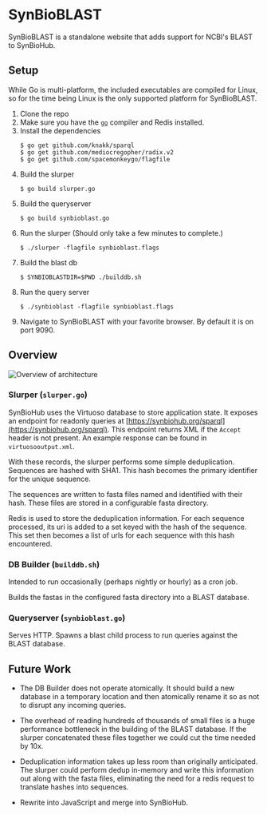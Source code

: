 # SynBioBLAST

SynBioBLAST is a standalone website that adds support for NCBI's BLAST to SynBioHub.

## Setup

While Go is multi-platform, the included executables are compiled for Linux, so for the 
time being Linux is the only supported platform for SynBioBLAST.

1. Clone the repo
2. Make sure you have the [`go`](https://golang.org) compiler and Redis installed.
3. Install the dependencies
   ```
   $ go get github.com/knakk/sparql
   $ go get github.com/mediocregopher/radix.v2
   $ go get github.com/spacemonkeygo/flagfile
   ```
4. Build the slurper
   ```
   $ go build slurper.go
   ```
5. Build the queryserver
   ```
   $ go build synbioblast.go
   ```
7. Run the slurper (Should only take a few minutes to complete.)
    ```
    $ ./slurper -flagfile synbioblast.flags
    ```
8. Build the blast db
    ```
    $ SYNBIOBLASTDIR=$PWD ./builddb.sh
    ```
9. Run the query server
    ```
    $ ./synbioblast -flagfile synbioblast.flags
    ```
10. Navigate to SynBioBLAST with your favorite browser. By default it is on port 9090.

## Overview

![](https://github.com/schnauzer/synbioblast/raw/master/actualarchitecture.png "Overview of architecture")

### Slurper (`slurper.go`)

SynBioHub uses the Virtuoso database to store application state. It exposes an
endpoint for readonly queries at [https://synbiohub.org/sparql](https://synbiohub.org/sparql). This endpoint returns XML if the `Accept` header
is not present. An example response can be found in `virtuosooutput.xml`.

With these records, the slurper performs some simple deduplication. Sequences are hashed with SHA1. This hash becomes the primary identifier for the unique sequence.

The sequences are written to fasta files named and identified with their hash. These files are stored in a configurable fasta directory.

Redis is used to store the deduplication information. For each sequence processed,
its uri is added to a set keyed with the hash of the sequence. This set then 
becomes a list of urls for each sequence with this hash encountered.

### DB Builder (`builddb.sh`)

Intended to run occasionally (perhaps nightly or hourly) as a cron job.

Builds the fastas in the configured fasta directory into a BLAST database.

### Queryserver (`synbioblast.go`)

Serves HTTP. Spawns a blast child process to run queries against the BLAST database.

## Future Work

 * The DB Builder does not operate atomically. It should build a new database
   in a temporary location and then atomically rename it so as not to disrupt any
   incoming queries.

 * The overhead of reading hundreds of thousands of small files is a huge
   performance bottleneck in the building of the BLAST database. If the slurper
   concatenated these files together we could cut the time needed by 10x.

 * Deduplication information takes up less room than originally anticipated. The 
   slurper could perform dedup in-memory and write this information out along with the fasta files, eliminating the need for a redis request to translate hashes
   into sequences.

 * Rewrite into JavaScript and merge into SynBioHub.